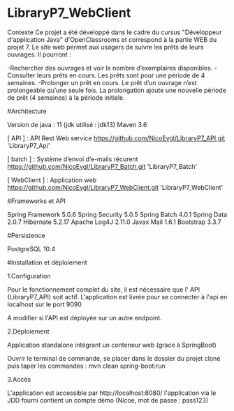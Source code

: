 # LibraryP7_WebClient

Contexte
Ce projet a été développé dans le cadre du cursus "Développeur d'application Java" d'OpenClassrooms et correspond à la partie WEB du projet 7. Le site web permet aux usagers de suivre les prêts de leurs ouvrages. Il pourront :

-Rechercher des ouvrages et voir le nombre d’exemplaires disponibles.
-Consulter leurs prêts en cours. Les prêts sont pour une période de 4 semaines.
-Prolonger un prêt en cours. Le prêt d’un ouvrage n’est prolongeable qu’une seule fois. La prolongation ajoute une nouvelle période de prêt (4 semaines) à la période initiale.

#Architecture

Version de java : 11 (jdk utilisé : jdk13) 
Maven 3.6 

[ API ] : API Rest Web service https://github.com/NicoEvgl/LibraryP7_API.git 'LibraryP7_Api'

[ batch ] : Système d’envoi d’e-mails récurent https://github.com/NicoEvgl/LibraryP7_Batch.git 'LibraryP7_Batch'

[ WebClient ] : Application web https://github.com/NicoEvgl/LibraryP7_WebClient.git 'LibraryP7_WebClient'

#Frameworks et API

Spring Framework 5.0.6
Spring Security 5.0.5
Spring Batch 4.0.1
Spring Data 2.0.7
Hibernate 5.2.17
Apache Log4J 2.11.0
Javax Mail 1.6.1
Bootstrap 3.3.7

#Persistence

PostgreSQL 10.4

#Installation et déploiement

1.Configuration

Pour le fonctionnement complet du site, il est nécessaire que l' API (LibraryP7_API) soit actif. L'application est livrée pour se connecter à l'api en localhost sur le port 9090 

A modifier si l'API est déployée sur un autre endpoint.

2.Déploiement

Application standalone intégrant un conteneur web (grace à SpringBoot)

Ouvrir le terminal de commande, se placer dans le dossier du projet cloné puis taper les commandes :
mvn clean spring-boot:run

3.Accès

L'application est accessible par http://localhost:8080/ l'application via le JDD fourni contient un compte démo (Nicoe, mot de passe : pass123)
